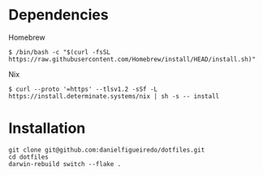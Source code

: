 # Dependencies

Homebrew

```
$ /bin/bash -c "$(curl -fsSL https://raw.githubusercontent.com/Homebrew/install/HEAD/install.sh)"
```

Nix

```
$ curl --proto '=https' --tlsv1.2 -sSf -L https://install.determinate.systems/nix | sh -s -- install
```

# Installation

```
git clone git@github.com:danielfigueiredo/dotfiles.git
cd dotfiles
darwin-rebuild switch --flake .
```
